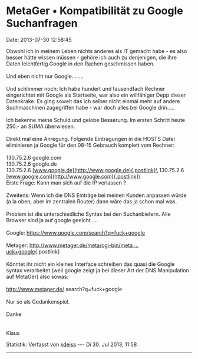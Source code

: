 MetaGer • Kompatibilität zu Google Suchanfragen
===============================================

Date: 2013-07-30 12:58:45

Obwohl ich in meinem Leben nichts anderes als IT gemacht habe - es also
besser hätte wissen müssen - gehöre ich auch zu denjenigen, die ihre
Daten leichtfertig Google in den Rachen geschmissen haben.\
\
Und eben nicht nur Google\...\.....\
\
Und schlimmer noch: Ich habe hundert und tausendfach Rechner
eingerichtet mit Google als Startseite, war also ein willfähiger Depp
dieser Datenkrake. Es ging soweit das ich selber nicht einmal mehr auf
andere Suchmaschinen zugegriffen habe - war doch alles bei Google
drin\.....\
\
Ich bekenne meine Schuld und gelobe Besserung. Im ersten Schritt heute
250.- an SUMA überwiesen.\
\
Direkt mal eine Anregung. Folgende Eintragungen in die HOSTS Datei
eliminieren ja Google für den 08-15 Gebrauch komplett vom Rechner:\
\
130.75.2.6 google.com\
130.75.2.6 google.de\
130.75.2.6 [www.google.de](http://www.google.de){.postlink}\
130.75.2.6 [www.google.com](http://www.google.com){.postlink}\
\
Erste Frage: Kann man sich auf die IP verlassen ?\
\
Zweitens: Wenn ich die DNS Einträge bei meinen Kunden anpassen würde (a
la oben, aber im zentralen Router) dann wäre das ja schon mal was.\
\
Problem ist die unterschiedliche Syntax bei den Suchanbietern. Alle
Browser sind ja auf google geeicht \....\
\
Google: <https://www.google.com/search?q=fuck+google>\
\
Metager: [http://www.metager.de/meta/cgi-bin/meta \...
uck+google](http://www.metager.de/meta/cgi-bin/meta.ger1?eingabe=fuck+google){.postlink}\
\
Könntet ihr nicht ein kleines Interface schreiben das quasi die Google
syntax verarbeitet (weil google zeigt ja bei dieser Art der DNS
Manipulation auf MetaGer) also sowas:\
\
<http://www.metager.de/> search?q=fuck+google\
\
Nur so als Gedankenspiel.\
\
Danke\
\
\
Klaus

Statistik: Verfasst von
[kdeiss](http://forum.suma-ev.de/memberlist.php?mode=viewprofile&u=104)
--- Di 30. Jul 2013, 11:58

------------------------------------------------------------------------
